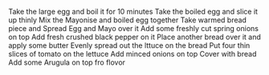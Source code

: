 Take the large egg and boil it for 10 minutes
Take the boiled egg and slice it up thinly
Mix the Mayonise and boiled egg together
Take warmed bread piece and Spread Egg and Mayo over it
Add some freshly cut spring onions on top
Add fresh crushed black pepper on it
Place another bread over it and apply some butter
Evenly spread out the lttuce on the bread
Put four thin slices of tomato on the lettuce
Add minced onions on top
Cover with bread
Add some Arugula on top fro flovor
